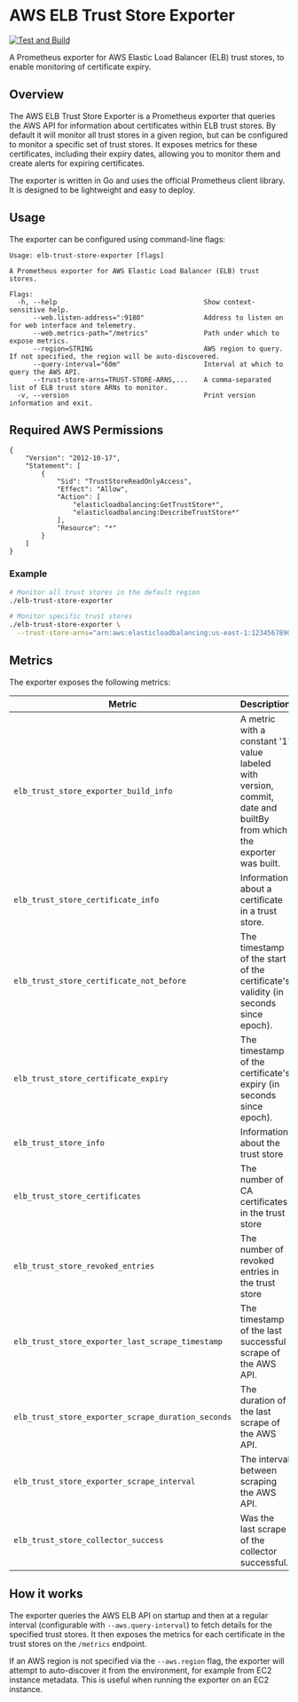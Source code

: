 # AWS ELB Trust Store Exporter

[![Test and Build](https://github.com/panubo/elb-trust-store-exporter/actions/workflows/golang-test-build.yml/badge.svg)](https://github.com/panubo/elb-trust-store-exporter/actions/workflows/golang-test-build.yml)

A Prometheus exporter for AWS Elastic Load Balancer (ELB) trust stores, to enable monitoring of certificate expiry.

## Overview

The AWS ELB Trust Store Exporter is a Prometheus exporter that queries the AWS API for information about certificates within ELB trust stores. By default it will monitor all trust stores in a given region, but can be configured to monitor a specific set of trust stores. It exposes metrics for these certificates, including their expiry dates, allowing you to monitor them and create alerts for expiring certificates.

The exporter is written in Go and uses the official Prometheus client library. It is designed to be lightweight and easy to deploy.

## Usage

The exporter can be configured using command-line flags:

```
Usage: elb-trust-store-exporter [flags]

A Prometheus exporter for AWS Elastic Load Balancer (ELB) trust stores.

Flags:
  -h, --help                                     Show context-sensitive help.
      --web.listen-address=":9180"               Address to listen on for web interface and telemetry.
      --web.metrics-path="/metrics"              Path under which to expose metrics.
      --region=STRING                            AWS region to query. If not specified, the region will be auto-discovered.
      --query-interval="60m"                     Interval at which to query the AWS API.
      --trust-store-arns=TRUST-STORE-ARNS,...    A comma-separated list of ELB trust store ARNs to monitor.
  -v, --version                                  Print version information and exit.
```

## Required AWS Permissions

```
{
	"Version": "2012-10-17",
	"Statement": [
		{
			"Sid": "TrustStoreReadOnlyAccess",
			"Effect": "Allow",
			"Action": [
				"elasticloadbalancing:GetTrustStore*",
				"elasticloadbalancing:DescribeTrustStore*"
			],
			"Resource": "*"
		}
	]
}
```

### Example

```bash
# Monitor all trust stores in the default region
./elb-trust-store-exporter

# Monitor specific trust stores
./elb-trust-store-exporter \
  --trust-store-arns="arn:aws:elasticloadbalancing:us-east-1:123456789012:truststore/my-trust-store/1234567890abcdef,arn:aws:elasticloadbalancing:us-east-1:123456789012:truststore/another-trust-store/fedcba9876543210"
```

## Metrics

The exporter exposes the following metrics:

| Metric                                     | Description                                                                      | Labels                                                                                                                              |
| ------------------------------------------ | -------------------------------------------------------------------------------- | ----------------------------------------------------------------------------------------------------------------------------------- |
| `elb_trust_store_exporter_build_info` | A metric with a constant '1' value labeled with version, commit, date and builtBy from which the exporter was built. | `version`, `commit`, `date`, `builtBy` |
| `elb_trust_store_certificate_info` | Information about a certificate in a trust store. | `trust_store_arn`, `serial_number`, `issuer`, `subject`, `signature_algo`, `key_length` |
| `elb_trust_store_certificate_not_before` | The timestamp of the start of the certificate's validity (in seconds since epoch). | `trust_store_arn`, `serial_number`, `subject` |
| `elb_trust_store_certificate_expiry` | The timestamp of the certificate's expiry (in seconds since epoch). | `trust_store_arn`, `serial_number`, `subject` |
| `elb_trust_store_info` | Information about the trust store | `trust_store_arn`, `name`, `region` |
| `elb_trust_store_certificates` | The number of CA certificates in the trust store | `trust_store_arn` |
| `elb_trust_store_revoked_entries` | The number of revoked entries in the trust store | `trust_store_arn` |
| `elb_trust_store_exporter_last_scrape_timestamp` | The timestamp of the last successful scrape of the AWS API. | |
| `elb_trust_store_exporter_scrape_duration_seconds` | The duration of the last scrape of the AWS API. | |
| `elb_trust_store_exporter_scrape_interval` | The interval between scraping the AWS API. | |
| `elb_trust_store_collector_success` | Was the last scrape of the collector successful. | |

## How it works

The exporter queries the AWS ELB API on startup and then at a regular interval (configurable with `--aws.query-interval`) to fetch details for the specified trust stores. It then exposes the metrics for each certificate in the trust stores on the `/metrics` endpoint.

If an AWS region is not specified via the `--aws.region` flag, the exporter will attempt to auto-discover it from the environment, for example from EC2 instance metadata. This is useful when running the exporter on an EC2 instance.
